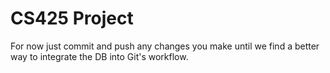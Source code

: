 # CS425 Project
For now just commit and push any changes you make until we find a better way to integrate the DB into Git's workflow.

